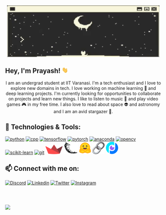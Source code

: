 <div class="header"></div>

<div class="banner-gif" align="center">
<p><img src="./assets/hi_i_am_prayashdash_.gif"></p>
</div>

<div class="intro">
<h2>Hey, I'm Prayash! <img src="./assets/hi.gif" height=20 width=20></h2>
<p align="center">I am an undergrad student at IIT Varanasi. I'm a tech enthusiast and I love to explore new domains in tech. I love working on machine learning 🤖 and deep learning projects. I'm currently looking for opportunities to collaborate on projects and learn new things. I like to listen to music 🎵 and play video games 🎮 in my free time. I also love to read about space 👽 and astronomy and I am an avid stargazer 🔭.</p>
</div>

<div class="tech-stack">
  
  ## 🌱 Technologies & Tools:
  
  [<img src="https://cdn.jsdelivr.net/gh/devicons/devicon/icons/python/python-original.svg" alt="python" width="45" height="45"/>](https://www.python.org/)
  [<img src="https://cdn.jsdelivr.net/gh/devicons/devicon/icons/cplusplus/cplusplus-original.svg" alt="cpp" width="42" height="42"/>](https://isocpp.org/)
  [<img src="https://cdn.jsdelivr.net/gh/devicons/devicon/icons/tensorflow/tensorflow-original.svg" alt="tensorflow" width="40" height="40"/>](https://www.tensorflow.org/)
  [<img src="https://cdn.jsdelivr.net/gh/devicons/devicon/icons/pytorch/pytorch-original.svg" alt="pytorch" width="40" height="40"/>](https://pytorch.org/)
  [<img src="https://cdn.jsdelivr.net/gh/devicons/devicon/icons/anaconda/anaconda-original.svg" alt="anaconda" height="40"/>]()
  [<img src="https://cdn.jsdelivr.net/gh/devicons/devicon/icons/opencv/opencv-original.svg" alt="opencv" width="42" height="42"/>](https://opencv.org/)
  [<img src="https://upload.wikimedia.org/wikipedia/commons/0/05/Scikit_learn_logo_small.svg" alt="scikit-learn" height="40"/>](https://scikit-learn.org/stable/)
  [<img src="https://cdn.jsdelivr.net/gh/devicons/devicon/icons/git/git-original.svg" alt="git" width="40" height="40"/>](https://git-scm.com/)
  [<img src="./assets/streamlit.png" alt="streamlit" height="30"/>](https://streamlit.io/)
  [<img src="./assets/flask.png" alt="flask" height="40"/>](https://flask.palletsprojects.com/en/2.3.x/)
  [<img src="./assets/huggingface-2.svg" alt="huggingface" width="40" height="40"/>](https://huggingface.co/)
  [<img src="./assets/LangChain_Workmark_Color.png" alt="langchain" width="40" height="40"/>](https://www.langchain.com/)
  [<img src="./assets/deepchecks-logo.png" alt="deepchecks" width="40" height="40"/>](https://deepchecks.com/)



<!-- </div>

<div class="github-stats">
  
  ## &#x1f4c8; GitHub Stats:
  
  ![Prayash's GitHub stats](https://github-readme-stats.vercel.app/api?username=prayashdash1729&rank_icon=github&show_icons=true&theme=dark#gh-dark-mode-only&count_private=true)
  
  ![](http://github-profile-summary-cards.vercel.app/api/cards/profile-details?username=prayashdash1729&theme=dark)
  
</div> -->


<div class="social-media">
  
  ## 📫 Connect with me on:  
  [![Discord](https://skillicons.dev/icons?i=discord)](https://discordapp.com/users/895530659416797194) <!--.greenmantis -->
  [![Linkedin](https://skillicons.dev/icons?i=linkedin)](https://www.linkedin.com/in/prayashdash/)
  [![Twitter](https://skillicons.dev/icons?i=twitter)](https://twitter.com/thePrayashDash)
  [![Instagram](https://skillicons.dev/icons?i=instagram)](https://www.instagram.com/prayashdash_/)
  
</div>
</br></br>
<div class="footer">
  
  ![](https://komarev.com/ghpvc/?username=prayashdash1729&label=Profile+views&color=yellowgreen)
  
</div>
